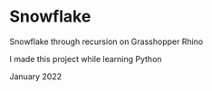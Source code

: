 # Snowflake
Snowflake through recursion on Grasshopper Rhino

I made this project while learning Python

January 2022
